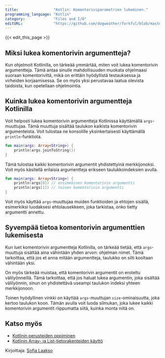 ```yaml
---
title:                "Kotlin: Komentoriviparametrien lukeminen."
programming_language: "Kotlin"
category:             "Files and I/O"
editURL:              "https://github.com/dogweather/forkful/blob/master/content/fi/kotlin/reading-command-line-arguments.md"
---
```


{{< edit_this_page >}}

## Miksi lukea komentorivin argumentteja?

Kun ohjelmoit Kotlinilla, on tärkeää ymmärtää, miten voit lukea komentorivin argumentteja. Tämä antaa sinulle mahdollisuuden muokata ohjelmaasi suoraan komentoriviltä, mikä on erittäin hyödyllistä testauksessa ja virheiden korjaamisessa. Se on myös yksi perustavaa laatua olevista taidoista, kun opetellaan ohjelmointia.

## Kuinka lukea komentorivin argumentteja Kotlinilla

Voit helposti lukea komentorivin argumentteja Kotlinissa käyttämällä `args`-muuttujaa. Tämä muuttuja sisältää taulukon kaikista komentorivin argumenteista. Voit tulostaa ne konsolille yksinkertaisesti käyttämällä `println`-funktiota.

```Kotlin
fun main(args: Array<String>) {
    println(args.joinToString())
}
```

Tämä tulostaa kaikki komentorivin argumentit yhdistettyinä merkkijonoksi. Voit myös käsitellä erilaisia argumentteja erikseen taulukkoindeksien avulla.

```Kotlin
fun main(args: Array<String>) {
    println(args[0]) // ensimmäinen komentorivin argumentti
    println(args[1]) // toinen komentorivin argumentti
}
```

Voit myös käyttää `args`-muuttujaa muiden funktioiden ja ehtojen sisällä, esimerkiksi luodaksesi ehtolausekkeen, joka tarkistaa, onko tietty argumentti annettu.

## Syvempää tietoa komentorivin argumenttien lukemisesta

Kun luet komentorivin argumentteja Kotlinilla, on tärkeää tietää, että `args`-muuttuja sisältää aina vähintään yhden arvon: ohjelman nimet. Tämä tarkoittaa, että jos et anna mitään argumentteja, taulukko on silti kooltaan vähintään yksi.

On myös tärkeää muistaa, että komentorivin argumentit on eroteltu välilyönneillä. Tämä tarkoittaa, että jos haluat lukea argumentin, joka sisältää välilyönnin, sinun on yhdistettävä useampi taulukon indeksi yhteen merkkijonoon.

Toinen hyödyllinen vinkki on käyttää `args`-muuttujan `size`-ominaisuutta, joka kertoo taulukon koon. Tämän avulla voit luoda silmukan, joka lukee kaikki komentorivin argumentit riippumatta siitä, kuinka monta niitä on.

## Katso myös

- [Kotlinin perusteiden oppiminen](https://kotlinlang.org/docs/reference/basic-syntax.html)
- [Kotlinin Array- ja List-tietorakenteiden käyttö](https://kotlinlang.org/docs/reference/basic-types.html#arrays)

Kirjoittaja: [Sofia Laakso](https://github.com/sofialaakso)